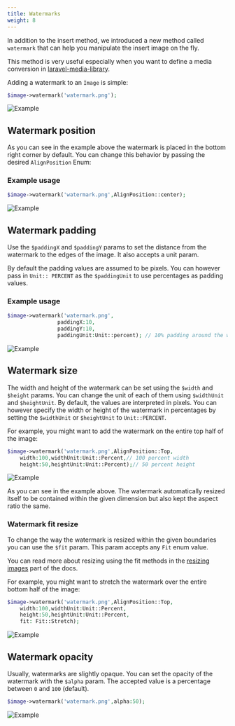 ```yaml
---
title: Watermarks
weight: 8
---
```


In addition to the insert method, we introduced a new method called `watermark` that can help you manipulate the insert image on the fly.

This method is very useful especially when you want to define a media conversion in [laravel-media-library](https://spatie.be/index.php/docs/laravel-medialibrary/v11/converting-images/defining-conversions).

Adding a watermark to an `Image` is simple:

```php
$image->watermark('watermark.png');
```

![Example](../../images/example-watermark.jpg)


## Watermark position

As you can see in the example above the watermark is placed in the bottom right corner by default. You can change this behavior by passing the desired `AlignPosition` Enum:

### Example usage

```php
$image->watermark('watermark.png',AlignPosition::center);
```

![Example](../../images/example-watermark-position.jpg)


## Watermark padding

Use the `$paddingX` and `$paddingY` params to set the distance from the watermark to the edges of the image. It also accepts a unit param.

By default the padding values are assumed to be pixels. You can however pass in `Unit::
PERCENT` as the `$paddingUnit` to use percentages as padding values.

### Example usage

```php
$image->watermark('watermark.png',
				paddingX:10,
				paddingY:10,
				paddingUnit:Unit::percent); // 10% padding around the watermark
```

![Example](../../images/example-watermark-padding.jpg)

## Watermark size

The width and height of the watermark can be set using the `$width` and `$height` params. You can change the unit of each of them using `$widthUnit` and `$heightUnit`. By default, the values are interpreted in pixels. You can however specify the width or height of the watermark in percentages by setting the `$widthUnit` or `$heightUnit` to `Unit::PERCENT`.

For example, you might want to add the watermark on the entire top half of the image:

```php
$image->watermark('watermark.png',AlignPosition::Top,
	width:100,widthUnit:Unit::Percent,// 100 percent width
	height:50,heightUnit:Unit::Percent);// 50 percent height

```

![Example](../../images/example-watermark-resize.jpg)

As you can see in the example above. The watermark automatically resized itself to be contained within the given dimension but also kept the aspect ratio the same.

### Watermark fit resize

To change the way the watermark is resized within the given boundaries you can use the `$fit` param. This param accepts any `Fit` enum value.

You can read more about resizing using the fit methods in the [resizing images](/image/v3/image-manipulations/resizing-images) part of the docs.

For example, you might want to stretch the watermark over the entire bottom half of the image:

```php
$image->watermark('watermark.png',AlignPosition::Top,
	width:100,widthUnit:Unit::Percent,
	height:50,heightUnit:Unit::Percent,
	fit: Fit::Stretch);
```

![Example](../../images/example-watermark-resize-stretch.jpg)

## Watermark opacity

Usually, watermarks are slightly opaque. You can set the opacity of the watermark with the `$alpha` param. The accepted value is a percentage between `0` and `100` (default).

```php
$image->watermark('watermark.png',alpha:50);
```

![Example](../../images/example-watermark-opacity.jpg)

